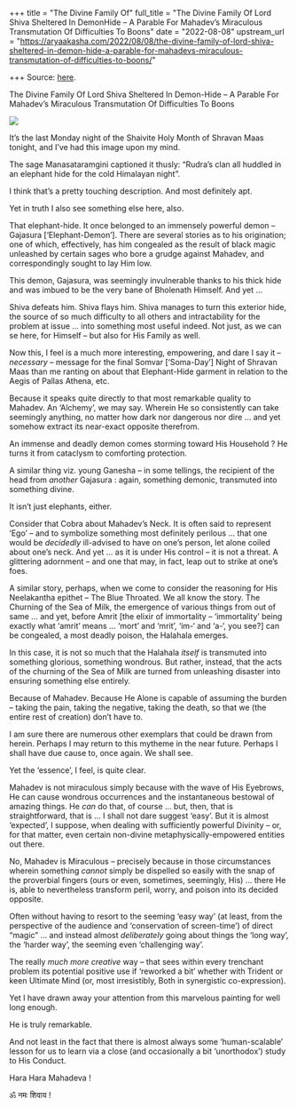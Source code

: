 +++
title = "The Divine Family Of"
full_title = "The Divine Family Of Lord Shiva Sheltered In DemonHide – A Parable For Mahadev’s Miraculous Transmutation Of Difficulties To Boons"
date = "2022-08-08"
upstream_url = "https://aryaakasha.com/2022/08/08/the-divine-family-of-lord-shiva-sheltered-in-demon-hide-a-parable-for-mahadevs-miraculous-transmutation-of-difficulties-to-boons/"

+++
Source: [here](https://aryaakasha.com/2022/08/08/the-divine-family-of-lord-shiva-sheltered-in-demon-hide-a-parable-for-mahadevs-miraculous-transmutation-of-difficulties-to-boons/).

The Divine Family Of Lord Shiva Sheltered In Demon-Hide – A Parable For Mahadev’s Miraculous Transmutation Of Difficulties To Boons

![](https://aryaakasha.files.wordpress.com/2022/08/b5b1u_oimaa-dga.jpg?w=577)

It’s the last Monday night of the Shaivite Holy Month of Shravan Maas tonight, and I’ve had this image upon my mind.

The sage Manasataramgini captioned it thusly: “Rudra’s clan all huddled in an elephant hide for the cold Himalayan night”.

I think that’s a pretty touching description. And most definitely apt.

Yet in truth I also see something else here, also.

That elephant-hide. It once belonged to an immensely powerful demon – Gajasura \[‘Elephant-Demon’\]. There are several stories as to his origination; one of which, effectively, has him congealed as the result of black magic unleashed by certain sages who bore a grudge against Mahadev, and correspondingly sought to lay Him low.

This demon, Gajasura, was seemingly invulnerable thanks to his thick hide and was imbued to be the very bane of Bholenath Himself. And yet …

Shiva defeats him. Shiva flays him. Shiva manages to turn this exterior hide, the source of so much difficulty to all others and intractability for the problem at issue … into something most useful indeed. Not just, as we can se here, for Himself – but also for His Family as well.

Now this, I feel is a much more interesting, empowering, and dare I say it – *necessary* – message for the final Somvar \[‘Soma-Day’\] Night of Shravan Maas than me ranting on about that Elephant-Hide garment in relation to the Aegis of Pallas Athena, etc.

Because it speaks quite directly to that most remarkable quality to Mahadev. An ‘Alchemy’, we may say. Wherein He so consistently can take seemingly anything, no matter how dark nor dangerous nor dire … and yet somehow extract its near-exact opposite therefrom.

An immense and deadly demon comes storming toward His Household ? He turns it from cataclysm to comforting protection.

A similar thing viz. young Ganesha – in some tellings, the recipient of the head from *another* Gajasura : again, something demonic, transmuted into something divine.

It isn’t just elephants, either.

Consider that Cobra about Mahadev’s Neck. It is often said to represent ‘Ego’ – and to symbolize something most definitely perilous … that one would be *decidedly* ill-advised to have on one’s person, let alone coiled about one’s neck. And yet … as it is under His control – it is not a threat. A glittering adornment – and one that may, in fact, leap out to strike at one’s foes.

A similar story, perhaps, when we come to consider the reasoning for His Neelakantha epithet – The Blue Throated. We all know the story. The Churning of the Sea of Milk, the emergence of various things from out of same … and yet, before Amrit \[the elixir of immortality – ‘immortality’ being exactly what ‘amrit’ means … ‘mort’ and ‘mrit’, ‘im-‘ and ‘a-‘, you see?\] can be congealed, a most deadly poison, the Halahala emerges.

In this case, it is not so much that the Halahala *itself* is transmuted into something glorious, something wondrous. But rather, instead, that the acts of the churning of the Sea of Milk are turned from unleashing disaster into ensuring something else entirely.

Because of Mahadev. Because He Alone is capable of assuming the burden – taking the pain, taking the negative, taking the death, so that we (the entire rest of creation) don’t have to.

I am sure there are numerous other exemplars that could be drawn from herein. Perhaps I may return to this mytheme in the near future. Perhaps I shall have due cause to, once again. We shall see.

Yet the ‘essence’, I feel, is quite clear.

Mahadev is not miraculous simply because with the wave of His Eyebrows, He can cause wondrous occurrences and the instantaneous bestowal of amazing things. He *can* do that, of course … but, then, that is straightforward, that is … I shall not dare suggest ‘easy’. But it is almost ‘expected’, I suppose, when dealing with sufficiently powerful Divinity – or, for that matter, even certain non-divine metaphysically-empowered entities out there.

No, Mahadev is Miraculous – precisely because in those circumstances wherein something *cannot* simply be dispelled so easily with the snap of the proverbial fingers (ours or even, sometimes, seemingly, His) … there He is, able to nevertheless transform peril, worry, and poison into its decided opposite.

Often without having to resort to the seeming ‘easy way’ (at least, from the perspective of the audience and ‘conservation of screen-time’) of direct “magic” … and instead almost *deliberately* going about things the ‘long way’, the ‘harder way’, the seeming even ‘challenging way’.

The really *much more creative* way – that sees within every trenchant problem its potential positive use if ‘reworked a bit’ whether with Trident or keen Ultimate Mind (or, most irresistibly, Both in synergistic co-expression).

Yet I have drawn away your attention from this marvelous painting for well long enough.

He is truly remarkable.

And not least in the fact that there is almost always some ‘human-scalable’ lesson for us to learn via a close (and occasionally a bit ‘unorthodox’) study to His Conduct.

Hara Hara Mahadeva !

ॐ नमः शिवाय !
